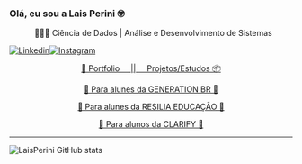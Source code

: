 ### Olá, eu sou a Lais Perini 🤓

<p align="center">
                 &nbsp; &nbsp; 👩🏼‍🎓 Ciência de Dados | Análise e Desenvolvimento de Sistemas &nbsp;
  </p> 

[![Linkedin](https://img.shields.io/badge/LinkedIn-0077B5?style=for-the-badge&logo=linkedin&logoColor=white)](https://linkedin.com/in/laisperinii)[![Instagram](https://img.shields.io/badge/Instagram-E4405F?style=for-the-badge&logo=instagram&logoColor=white)](https://instagram.com/laisperinii)

 </p> 
  <p align="center">
    <a href="https://leonardoalves.netlify.app/">🚧 Portfolio &nbsp; &nbsp; ||  </a>
    <a href="https://github.com/Ebony-SYS"> &nbsp; &nbsp; Projetos/Estudos 📦</a>  
 </p>
  <p align="center">
    <a href=https://github.com/Ebony-Full-Stack>🧡 Para alunes da GENERATION BR 🧡</a>
  </p>
  <p align="center">
    <a href=https://github.com/Resilia-por-Ebony>💛 Para alunes da RESILIA EDUCAÇÃO 💛</a>
  </p>
   <p align="center">
    <a href=https://github.com/Clarify-Python>💛 Para alunos da CLARIFY 💛</a>
  </p>
</p>
<hr/>
<p align="center">  
</p>

![LaisPerini GitHub stats](https://github-readme-stats.vercel.app/api?username=LaisPerini&theme=omni&show_icons=true)
